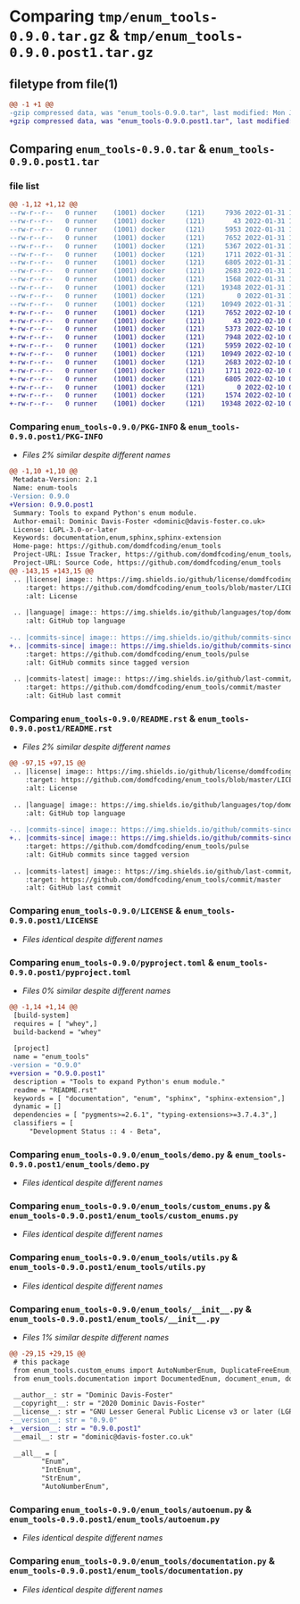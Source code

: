 # Comparing `tmp/enum_tools-0.9.0.tar.gz` & `tmp/enum_tools-0.9.0.post1.tar.gz`

## filetype from file(1)

```diff
@@ -1 +1 @@
-gzip compressed data, was "enum_tools-0.9.0.tar", last modified: Mon Jan 31 15:00:16 2022, max compression
+gzip compressed data, was "enum_tools-0.9.0.post1.tar", last modified: Thu Feb 10 07:52:00 2022, max compression
```

## Comparing `enum_tools-0.9.0.tar` & `enum_tools-0.9.0.post1.tar`

### file list

```diff
@@ -1,12 +1,12 @@
--rw-r--r--   0 runner    (1001) docker     (121)     7936 2022-01-31 15:00:16.515481 enum_tools-0.9.0/PKG-INFO
--rw-r--r--   0 runner    (1001) docker     (121)       43 2022-01-31 15:00:16.471480 enum_tools-0.9.0/requirements.txt
--rw-r--r--   0 runner    (1001) docker     (121)     5953 2022-01-31 15:00:16.471480 enum_tools-0.9.0/README.rst
--rw-r--r--   0 runner    (1001) docker     (121)     7652 2022-01-31 15:00:16.463480 enum_tools-0.9.0/LICENSE
--rw-r--r--   0 runner    (1001) docker     (121)     5367 2022-01-31 15:00:16.471480 enum_tools-0.9.0/pyproject.toml
--rw-r--r--   0 runner    (1001) docker     (121)     1711 2022-01-31 14:59:38.738970 enum_tools-0.9.0/enum_tools/demo.py
--rw-r--r--   0 runner    (1001) docker     (121)     6805 2022-01-31 14:59:38.738970 enum_tools-0.9.0/enum_tools/custom_enums.py
--rw-r--r--   0 runner    (1001) docker     (121)     2683 2022-01-31 14:59:38.742970 enum_tools-0.9.0/enum_tools/utils.py
--rw-r--r--   0 runner    (1001) docker     (121)     1568 2022-01-31 14:59:38.738970 enum_tools-0.9.0/enum_tools/__init__.py
--rw-r--r--   0 runner    (1001) docker     (121)    19348 2022-01-31 14:59:38.738970 enum_tools-0.9.0/enum_tools/autoenum.py
--rw-r--r--   0 runner    (1001) docker     (121)        0 2022-01-31 14:59:38.742970 enum_tools-0.9.0/enum_tools/py.typed
--rw-r--r--   0 runner    (1001) docker     (121)    10949 2022-01-31 14:59:38.742970 enum_tools-0.9.0/enum_tools/documentation.py
+-rw-r--r--   0 runner    (1001) docker     (121)     7652 2022-02-10 07:52:00.467005 enum_tools-0.9.0.post1/LICENSE
+-rw-r--r--   0 runner    (1001) docker     (121)       43 2022-02-10 07:52:00.475005 enum_tools-0.9.0.post1/requirements.txt
+-rw-r--r--   0 runner    (1001) docker     (121)     5373 2022-02-10 07:52:00.475005 enum_tools-0.9.0.post1/pyproject.toml
+-rw-r--r--   0 runner    (1001) docker     (121)     7948 2022-02-10 07:52:00.619009 enum_tools-0.9.0.post1/PKG-INFO
+-rw-r--r--   0 runner    (1001) docker     (121)     5959 2022-02-10 07:52:00.475005 enum_tools-0.9.0.post1/README.rst
+-rw-r--r--   0 runner    (1001) docker     (121)    10949 2022-02-10 07:51:10.925738 enum_tools-0.9.0.post1/enum_tools/documentation.py
+-rw-r--r--   0 runner    (1001) docker     (121)     2683 2022-02-10 07:51:10.925738 enum_tools-0.9.0.post1/enum_tools/utils.py
+-rw-r--r--   0 runner    (1001) docker     (121)     1711 2022-02-10 07:51:10.925738 enum_tools-0.9.0.post1/enum_tools/demo.py
+-rw-r--r--   0 runner    (1001) docker     (121)     6805 2022-02-10 07:51:10.925738 enum_tools-0.9.0.post1/enum_tools/custom_enums.py
+-rw-r--r--   0 runner    (1001) docker     (121)        0 2022-02-10 07:51:10.925738 enum_tools-0.9.0.post1/enum_tools/py.typed
+-rw-r--r--   0 runner    (1001) docker     (121)     1574 2022-02-10 07:51:10.925738 enum_tools-0.9.0.post1/enum_tools/__init__.py
+-rw-r--r--   0 runner    (1001) docker     (121)    19348 2022-02-10 07:51:10.925738 enum_tools-0.9.0.post1/enum_tools/autoenum.py
```

### Comparing `enum_tools-0.9.0/PKG-INFO` & `enum_tools-0.9.0.post1/PKG-INFO`

 * *Files 2% similar despite different names*

```diff
@@ -1,10 +1,10 @@
 Metadata-Version: 2.1
 Name: enum-tools
-Version: 0.9.0
+Version: 0.9.0.post1
 Summary: Tools to expand Python's enum module.
 Author-email: Dominic Davis-Foster <dominic@davis-foster.co.uk>
 License: LGPL-3.0-or-later
 Keywords: documentation,enum,sphinx,sphinx-extension
 Home-page: https://github.com/domdfcoding/enum_tools
 Project-URL: Issue Tracker, https://github.com/domdfcoding/enum_tools/issues
 Project-URL: Source Code, https://github.com/domdfcoding/enum_tools
@@ -143,15 +143,15 @@
 .. |license| image:: https://img.shields.io/github/license/domdfcoding/enum_tools
 	:target: https://github.com/domdfcoding/enum_tools/blob/master/LICENSE
 	:alt: License
 
 .. |language| image:: https://img.shields.io/github/languages/top/domdfcoding/enum_tools
 	:alt: GitHub top language
 
-.. |commits-since| image:: https://img.shields.io/github/commits-since/domdfcoding/enum_tools/v0.9.0
+.. |commits-since| image:: https://img.shields.io/github/commits-since/domdfcoding/enum_tools/v0.9.0.post1
 	:target: https://github.com/domdfcoding/enum_tools/pulse
 	:alt: GitHub commits since tagged version
 
 .. |commits-latest| image:: https://img.shields.io/github/last-commit/domdfcoding/enum_tools
 	:target: https://github.com/domdfcoding/enum_tools/commit/master
 	:alt: GitHub last commit
```

### Comparing `enum_tools-0.9.0/README.rst` & `enum_tools-0.9.0.post1/README.rst`

 * *Files 2% similar despite different names*

```diff
@@ -97,15 +97,15 @@
 .. |license| image:: https://img.shields.io/github/license/domdfcoding/enum_tools
 	:target: https://github.com/domdfcoding/enum_tools/blob/master/LICENSE
 	:alt: License
 
 .. |language| image:: https://img.shields.io/github/languages/top/domdfcoding/enum_tools
 	:alt: GitHub top language
 
-.. |commits-since| image:: https://img.shields.io/github/commits-since/domdfcoding/enum_tools/v0.9.0
+.. |commits-since| image:: https://img.shields.io/github/commits-since/domdfcoding/enum_tools/v0.9.0.post1
 	:target: https://github.com/domdfcoding/enum_tools/pulse
 	:alt: GitHub commits since tagged version
 
 .. |commits-latest| image:: https://img.shields.io/github/last-commit/domdfcoding/enum_tools
 	:target: https://github.com/domdfcoding/enum_tools/commit/master
 	:alt: GitHub last commit
```

### Comparing `enum_tools-0.9.0/LICENSE` & `enum_tools-0.9.0.post1/LICENSE`

 * *Files identical despite different names*

### Comparing `enum_tools-0.9.0/pyproject.toml` & `enum_tools-0.9.0.post1/pyproject.toml`

 * *Files 0% similar despite different names*

```diff
@@ -1,14 +1,14 @@
 [build-system]
 requires = [ "whey",]
 build-backend = "whey"
 
 [project]
 name = "enum_tools"
-version = "0.9.0"
+version = "0.9.0.post1"
 description = "Tools to expand Python's enum module."
 readme = "README.rst"
 keywords = [ "documentation", "enum", "sphinx", "sphinx-extension",]
 dynamic = []
 dependencies = [ "pygments>=2.6.1", "typing-extensions>=3.7.4.3",]
 classifiers = [
     "Development Status :: 4 - Beta",
```

### Comparing `enum_tools-0.9.0/enum_tools/demo.py` & `enum_tools-0.9.0.post1/enum_tools/demo.py`

 * *Files identical despite different names*

### Comparing `enum_tools-0.9.0/enum_tools/custom_enums.py` & `enum_tools-0.9.0.post1/enum_tools/custom_enums.py`

 * *Files identical despite different names*

### Comparing `enum_tools-0.9.0/enum_tools/utils.py` & `enum_tools-0.9.0.post1/enum_tools/utils.py`

 * *Files identical despite different names*

### Comparing `enum_tools-0.9.0/enum_tools/__init__.py` & `enum_tools-0.9.0.post1/enum_tools/__init__.py`

 * *Files 1% similar despite different names*

```diff
@@ -29,15 +29,15 @@
 # this package
 from enum_tools.custom_enums import AutoNumberEnum, DuplicateFreeEnum, IntEnum, OrderedEnum, StrEnum
 from enum_tools.documentation import DocumentedEnum, document_enum, document_member
 
 __author__: str = "Dominic Davis-Foster"
 __copyright__: str = "2020 Dominic Davis-Foster"
 __license__: str = "GNU Lesser General Public License v3 or later (LGPLv3+)"
-__version__: str = "0.9.0"
+__version__: str = "0.9.0.post1"
 __email__: str = "dominic@davis-foster.co.uk"
 
 __all__ = [
 		"Enum",
 		"IntEnum",
 		"StrEnum",
 		"AutoNumberEnum",
```

### Comparing `enum_tools-0.9.0/enum_tools/autoenum.py` & `enum_tools-0.9.0.post1/enum_tools/autoenum.py`

 * *Files identical despite different names*

### Comparing `enum_tools-0.9.0/enum_tools/documentation.py` & `enum_tools-0.9.0.post1/enum_tools/documentation.py`

 * *Files identical despite different names*

